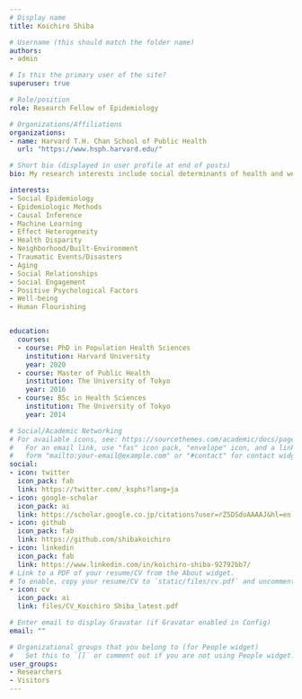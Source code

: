 ```yaml
---
# Display name
title: Koichiro Shiba

# Username (this should match the folder name)
authors:
- admin

# Is this the primary user of the site?
superuser: true

# Role/position
role: Research Fellow of Epidemiology

# Organizations/Affiliations
organizations:
- name: Harvard T.H. Chan School of Public Health
  url: "https://www.hsph.harvard.edu/"

# Short bio (displayed in user profile at end of posts)
bio: My research interests include social determinants of health and well-being and causal inference.

interests:
- Social Epidemiology
- Epidemiologic Methods
- Causal Inference
- Machine Learning
- Effect Heterogeneity
- Health Disparity
- Neighborhood/Built-Environment
- Traumatic Events/Disasters
- Aging
- Social Relationships
- Social Engagement
- Positive Psychological Factors
- Well-being
- Human Flourishing


education:
  courses:
  - course: PhD in Population Health Sciences
    institution: Harvard University
    year: 2020
  - course: Master of Public Health
    institution: The University of Tokyo
    year: 2016
  - course: BSc in Health Sciences
    institution: The University of Tokyo
    year: 2014

# Social/Academic Networking
# For available icons, see: https://sourcethemes.com/academic/docs/page-builder/#icons
#   For an email link, use "fas" icon pack, "envelope" icon, and a link in the
#   form "mailto:your-email@example.com" or "#contact" for contact widget.
social:
- icon: twitter
  icon_pack: fab
  link: https://twitter.com/_ksphs?lang=ja
- icon: google-scholar
  icon_pack: ai
  link: https://scholar.google.co.jp/citations?user=rZ5DSdoAAAAJ&hl=en
- icon: github
  icon_pack: fab
  link: https://github.com/shibakoichiro
- icon: linkedin
  icon_pack: fab
  link: https://www.linkedin.com/in/koichiro-shiba-92792bb7/
# Link to a PDF of your resume/CV from the About widget.
# To enable, copy your resume/CV to `static/files/cv.pdf` and uncomment the lines below.
- icon: cv
  icon_pack: ai
  link: files/CV_Koichiro Shiba_latest.pdf

# Enter email to display Gravatar (if Gravatar enabled in Config)
email: ""

# Organizational groups that you belong to (for People widget)
#   Set this to `[]` or comment out if you are not using People widget.
user_groups:
- Researchers
- Visitors
---
```

